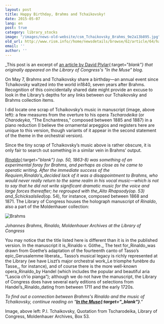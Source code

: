```yaml
---
layout: post
title: Happy Birthday, Brahms and Tchaikovsky!
date: 2015-05-07
lang: en
post: true
category: library_stocks
image: "/images/news-old-website/csm_Tchaikovsky_Brahms_9e2a13b895.jpg"
old_url: http://www.rism.info//home/newsdetails/browse/62/article/64/happy-birthday-brahms-and-tchaikovsky.html
email: ''
author: ''
---
```



_This post is an excerpt of [an article by David Plylar](http://blogs.loc.gov/music/2014/05/best-buddies-or-just-goethe-friends/){:target="_blank"} that originally appeared on the Library of Congress's "In the Muse" blog._



On May 7, Brahms and Tchaikovsky share a birthday—an annual event since Tchaikovsky waltzed into the world in1840, seven years after Brahms. Recognition of this coincidentally shared date might provide an excuse to look in the Library’s depths for any links between our Tchaikovsky and Brahms collection items.

I did locate one scrap of Tchaikovsky’s music in manuscript (image, above left): a few measures from the overture to his opera _Tscharodeika_ (or _Charodeyka_, “The Enchantress,” composed between 1885 and 1887) in a piano reduction (I believe the ornamental arpeggios and registers here are unique to this version, though variants of it appear in the second statement of the theme in the orchestral version).

Since the tiny scrap of Tchaikovsky’s music above is rather obscure, it is only fair to search out something in a similar vein in Brahms’ output.

[_Rinaldo_](http://lcweb2.loc.gov/diglib/ihas/loc.music.molden.0921/pageturner.html?page=2&loclr=blogmus){:target="_blank"} (op. 50, 1863-8) was something of an experimental foray for Brahms, and perhaps as close as he came to operatic writing. After the immediate success of the Requiem,_Rinaldo’s_decided lack of it was a disappointment to Brahms, who would never really return to the same realm in his vocal music—which is not to say that he did not write significant dramatic music for the voice and large forces thereafter; he regrouped with the_Alto Rhapsody_(op. 53) and_Schicksalslied_(op. 54), for instance, composed between 1868 and 1871. The Library of Congress houses the holograph manuscript of _Rinaldo_, also a part of the Moldenhauer collection:

![Brahms](http://blogs.loc.gov/music/files/2014/05/Brahms-Rinaldo-WEB-1024x778.jpg)

_Johannes Brahms, Rinaldo, Moldenhauer Archives at the Library of Congress_



You may notice that the title listed here is different than it is in the published version. In the manuscript it is_Rinaldo v. Göthe._ The text for_Rinaldo_was drawn from Goethe’s adaptation of the fourteenth canto of Tasso’s epic_Gerusalemme liberata_. Tasso’s musical legacy is richly represented at the Library (we have Liszt’s major orchestral work_Le triomphe funèbre du Tasse_, for instance), and of course there is the more well-known opera_Rinaldo_by Handel (which includes the popular and beautiful aria “Lascia ch’io pianga”); although we do not have the manuscript, the Library of Congress does have several early editions of selections from Handel’s_Rinaldo_dating from between 1711 and the early 1720s.



_To find out a_ _connection between Brahms's Rinaldo and the music of Tchaikovsky, continue reading on "__[In the Muse](http://blogs.loc.gov/music/2014/05/best-buddies-or-just-goethe-friends/){:target="_blank"}__."_



Image, above left: P.I. Tchaikovsky, Quotation from Tscharodeika, Library of Congress, Moldenhauer Archives, Box 53.

<script type="text/javascript">var switchTo5x=true;</script><script type="text/javascript" src="http://w.sharethis.com/button/buttons.js"></script><script type="text/javascript">stLight.options({publisher: "9b601438-1ce1-49d8-bfd7-9cff5df54c17", doNotHash: false, doNotCopy: false, hashAddressBar: false});</script>